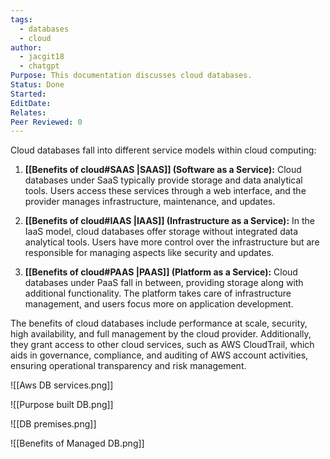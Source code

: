```yaml
---
tags:
  - databases
  - cloud
author:
  - jacgit18
  - chatgpt
Purpose: This documentation discusses cloud databases.
Status: Done
Started: 
EditDate: 
Relates: 
Peer Reviewed: 0
---
```

Cloud databases fall into different service models within cloud computing:

1. **[[Benefits of cloud#SAAS |SAAS]] (Software as a Service):** Cloud databases under SaaS typically provide storage and data analytical tools. Users access these services through a web interface, and the provider manages infrastructure, maintenance, and updates.

2. **[[Benefits of cloud#IAAS |IAAS]] (Infrastructure as a Service):** In the IaaS model, cloud databases offer storage without integrated data analytical tools. Users have more control over the infrastructure but are responsible for managing aspects like security and updates.

3. **[[Benefits of cloud#PAAS |PAAS]] (Platform as a Service):** Cloud databases under PaaS fall in between, providing storage along with additional functionality. The platform takes care of infrastructure management, and users focus more on application development.

The benefits of cloud databases include performance at scale, security, high availability, and full management by the cloud provider. Additionally, they grant access to other cloud services, such as AWS CloudTrail, which aids in governance, compliance, and auditing of AWS account activities, ensuring operational transparency and risk management.

![[Aws DB services.png]]

![[Purpose built DB.png]]

![[DB premises.png]]

![[Benefits of Managed DB.png]]


